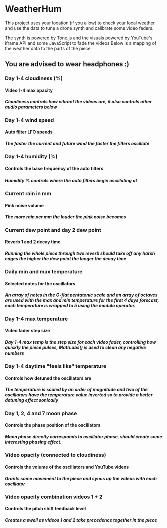# WeatherHum

This project uses your location (if you allow) to check your local weather and use the data to tune a drone synth and calibrate some video faders.

The synth is powered by Tone.js and the visuals powered by YouTube's iframe API and some JavaScript to fade the videos
Below is a mapping of the weather data to the parts of the piece

## You are advised to wear headphones :)

### Day 1-4 cloudiness (%)
#### Video 1-4 max opacity
##### Cloudiness controls how vibrant the videos are, it also controls other audio parameters below

### Day 1-4 wind speed
#### Auto filter LFO speeds
##### The faster the current and future wind the faster the filters oscillate

### Day 1-4 humidity (%)
#### Controls the base frequency of the auto filters
##### Humidity % controls where the auto filters begin oscillating at

### Current rain in mm
#### Pink noise volume
##### The more rain per mm the louder the pink noise becomes

### Current dew point and day 2 dew point
#### Reverb 1 and 2 decay time
##### Running the whole piece through two reverb should take off any harsh edges the higher the dew point the longer the decay time

### Daily min and max temperature
#### Selected notes for the oscillators
##### An array of notes in the G-flat pentatonic scale and an array of octaves are used with the max and min temperature for the first 4 days forecast, each temperature is wrapped to 5 using the modulo operator.

### Day 1-4 max temperature
#### Video fader step size
##### Day 1-4 max temp is the step size for each video fader, controlling how quickly the piece pulses, Math.abs() is used to clean any negative numbers

### Day 1-4 daytime "feels like" temperature
#### Controls how detuned the oscillators are
##### The temperature is scaled by an order of magnitude and two of the oscillators have the temperature value inverted so to provide a better detuning effect sonically

### Day 1, 2, 4 and 7 moon phase
#### Controls the phase position of the oscillators
##### Moon phase directly corresponds to oscillator phase, should create some interesting phasing effect.

### Video opacity (connected to cloudiness)
#### Controls the volume of the oscillators and YouTube videos
##### Grants some movement to the piece and syncs up the videos with each oscillator

### Video opacity combination videos 1 + 2
#### Controls the pitch shift feedback level
##### Creates a swell as videos 1 and 2 take precedence together in the piece
